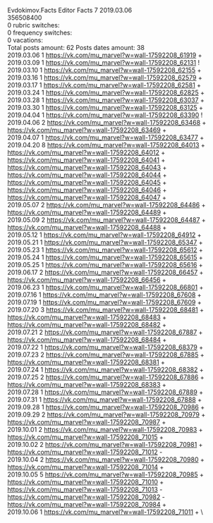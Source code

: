 Evdokimov.Facts	Editor Facts 7 2019.03.06\
356508400\
0 rubric switches:\
0 frequency switches:\
0 vacations:\
Total posts amount: 62	Posts dates amount: 38\
2019.03.06 1 https://vk.com/mu_marvel?w=wall-17592208_61919 + \
2019.03.09 1 https://vk.com/mu_marvel?w=wall-17592208_62131 ! \
2019.03.10 1 https://vk.com/mu_marvel?w=wall-17592208_62155 + \
2019.03.16 1 https://vk.com/mu_marvel?w=wall-17592208_62579 + \
2019.03.17 1 https://vk.com/mu_marvel?w=wall-17592208_62581 + \
2019.03.24 1 https://vk.com/mu_marvel?w=wall-17592208_62825 + \
2019.03.28 1 https://vk.com/mu_marvel?w=wall-17592208_63037 + \
2019.03.30 1 https://vk.com/mu_marvel?w=wall-17592208_63125 + \
2019.04.04 1 https://vk.com/mu_marvel?w=wall-17592208_63390 ! \
2019.04.06 2 https://vk.com/mu_marvel?w=wall-17592208_63468 + https://vk.com/mu_marvel?w=wall-17592208_63469 + \
2019.04.07 1 https://vk.com/mu_marvel?w=wall-17592208_63477 + \
2019.04.20 8 https://vk.com/mu_marvel?w=wall-17592208_64013 + https://vk.com/mu_marvel?w=wall-17592208_64012 + https://vk.com/mu_marvel?w=wall-17592208_64041 + https://vk.com/mu_marvel?w=wall-17592208_64043 + https://vk.com/mu_marvel?w=wall-17592208_64044 + https://vk.com/mu_marvel?w=wall-17592208_64045 + https://vk.com/mu_marvel?w=wall-17592208_64046 + https://vk.com/mu_marvel?w=wall-17592208_64047 + \
2019.05.07 2 https://vk.com/mu_marvel?w=wall-17592208_64486 + https://vk.com/mu_marvel?w=wall-17592208_64489 + \
2019.05.09 2 https://vk.com/mu_marvel?w=wall-17592208_64487 + https://vk.com/mu_marvel?w=wall-17592208_64488 + \
2019.05.12 1 https://vk.com/mu_marvel?w=wall-17592208_64912 + \
2019.05.21 1 https://vk.com/mu_marvel?w=wall-17592208_65347 + \
2019.05.23 1 https://vk.com/mu_marvel?w=wall-17592208_65612 + \
2019.05.24 1 https://vk.com/mu_marvel?w=wall-17592208_65615 + \
2019.05.25 1 https://vk.com/mu_marvel?w=wall-17592208_65616 + \
2019.06.17 2 https://vk.com/mu_marvel?w=wall-17592208_66457 + https://vk.com/mu_marvel?w=wall-17592208_66456 + \
2019.06.23 1 https://vk.com/mu_marvel?w=wall-17592208_66801 + \
2019.07.16 1 https://vk.com/mu_marvel?w=wall-17592208_67608 + \
2019.07.19 1 https://vk.com/mu_marvel?w=wall-17592208_67609 + \
2019.07.20 3 https://vk.com/mu_marvel?w=wall-17592208_68481 + https://vk.com/mu_marvel?w=wall-17592208_68483 + https://vk.com/mu_marvel?w=wall-17592208_68482 + \
2019.07.21 2 https://vk.com/mu_marvel?w=wall-17592208_67887 + https://vk.com/mu_marvel?w=wall-17592208_68484 + \
2019.07.22 1 https://vk.com/mu_marvel?w=wall-17592208_68379 + \
2019.07.23 2 https://vk.com/mu_marvel?w=wall-17592208_67885 + https://vk.com/mu_marvel?w=wall-17592208_68381 + \
2019.07.24 1 https://vk.com/mu_marvel?w=wall-17592208_68382 + \
2019.07.25 2 https://vk.com/mu_marvel?w=wall-17592208_67886 + https://vk.com/mu_marvel?w=wall-17592208_68383 + \
2019.07.28 1 https://vk.com/mu_marvel?w=wall-17592208_67889 + \
2019.07.31 1 https://vk.com/mu_marvel?w=wall-17592208_67888 + \
2019.09.28 1 https://vk.com/mu_marvel?w=wall-17592208_70986 + \
2019.09.29 2 https://vk.com/mu_marvel?w=wall-17592208_70979 + https://vk.com/mu_marvel?w=wall-17592208_70987 + \
2019.10.01 2 https://vk.com/mu_marvel?w=wall-17592208_70983 + https://vk.com/mu_marvel?w=wall-17592208_71015 + \
2019.10.02 2 https://vk.com/mu_marvel?w=wall-17592208_70981 + https://vk.com/mu_marvel?w=wall-17592208_71012 - \
2019.10.04 2 https://vk.com/mu_marvel?w=wall-17592208_70980 + https://vk.com/mu_marvel?w=wall-17592208_71014 + \
2019.10.05 5 https://vk.com/mu_marvel?w=wall-17592208_70985 + https://vk.com/mu_marvel?w=wall-17592208_71010 + https://vk.com/mu_marvel?w=wall-17592208_71013 - https://vk.com/mu_marvel?w=wall-17592208_70982 - https://vk.com/mu_marvel?w=wall-17592208_70984 + \
2019.10.06 1 https://vk.com/mu_marvel?w=wall-17592208_71011 + \
